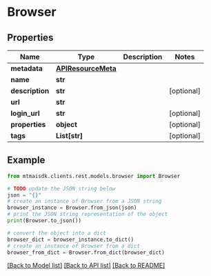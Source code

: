 # Browser


## Properties

Name | Type | Description | Notes
------------ | ------------- | ------------- | -------------
**metadata** | [**APIResourceMeta**](APIResourceMeta.md) |  | 
**name** | **str** |  | 
**description** | **str** |  | [optional] 
**url** | **str** |  | 
**login_url** | **str** |  | [optional] 
**properties** | **object** |  | [optional] 
**tags** | **List[str]** |  | [optional] 

## Example

```python
from mtmaisdk.clients.rest.models.browser import Browser

# TODO update the JSON string below
json = "{}"
# create an instance of Browser from a JSON string
browser_instance = Browser.from_json(json)
# print the JSON string representation of the object
print(Browser.to_json())

# convert the object into a dict
browser_dict = browser_instance.to_dict()
# create an instance of Browser from a dict
browser_from_dict = Browser.from_dict(browser_dict)
```
[[Back to Model list]](../README.md#documentation-for-models) [[Back to API list]](../README.md#documentation-for-api-endpoints) [[Back to README]](../README.md)


